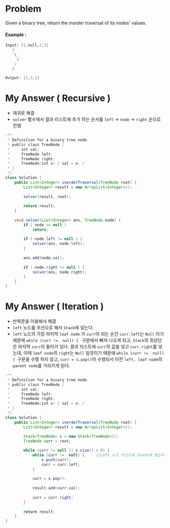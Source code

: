 # Problem

Given a binary tree, return the inorder traversal of its nodes' values.

#### Example :

```swift
Input: [1,null,2,3]
   1
    \
     2
    /
   3

Output: [1,3,2]
```

# My Answer ( Recursive )

* 재귀로 해결
* `solver` 함수에서 결과 리스트에 추가 하는 순서를 `left` -> `node` -> `right` 순으로 진행

```java
/**
 * Definition for a binary tree node.
 * public class TreeNode {
 *     int val;
 *     TreeNode left;
 *     TreeNode right;
 *     TreeNode(int x) { val = x; }
 * }
 */
class Solution {
    public List<Integer> inorderTraversal(TreeNode root) {
        List<Integer> result = new ArrayList<Integer>();
        
        solver(result, root);
        
        return result;        
    }
    
    void solver(List<Integer> ans, TreeNode node) {       
        if ( node == null )
            return;
        
        if ( node.left != null ) {
            solver(ans, node.left);
        }
        
        ans.add(node.val);
        
        if ( node.right != null ) {
            solver(ans, node.right);
        }
    }
}
```

# My Answer ( Iteration )

* 반복문을 이용해서 해결
* `left` 노드를 우선으로 해서 `Stack`에 넣는다.
* `left` 노드의 가장 마지막 `leaf node` 가 `curr`이 되는 순간 `curr.left`는 `Null` 이기때문에 `while (curr !=  null) { ` 구문에서 빠져 나오게 되고, `Stack`의 최상단은 마지막 `curr`이 들어가 있다. 결과 리스트에 `curr`의 값을 넣고 `curr.right`를 넣는데, 이때 `leaf node`의 `right`는 `Null` 일것이기 때문에 `while (curr !=  null) { `구문을 수행 하지 않고, `curr = s.pop()`이 수행되서 이전 `left, leaf node`의 `parent node`를 가리키게 된다.

```java
/**
 * Definition for a binary tree node.
 * public class TreeNode {
 *     int val;
 *     TreeNode left;
 *     TreeNode right;
 *     TreeNode(int x) { val = x; }
 * }
 */
class Solution {
    public List<Integer> inorderTraversal(TreeNode root) {
        List<Integer> result = new ArrayList<Integer>();
        
        Stack<TreeNode> s = new Stack<TreeNode>(); 
        TreeNode curr = root; 

        while (curr != null || s.size() > 0) { 
            while (curr !=  null) {     //Left 노드 우선으로 Stack에 넣는다, 만약 기존 curr이 right이면서 leafnode 라면 s의 상단에 추가 된다.
                s.push(curr); 
                curr = curr.left; 
            } 
  
            curr = s.pop();
  
            result.add(curr.val);
  
            curr = curr.right; 
        } 
        
        return result;        
    }    
}
```
